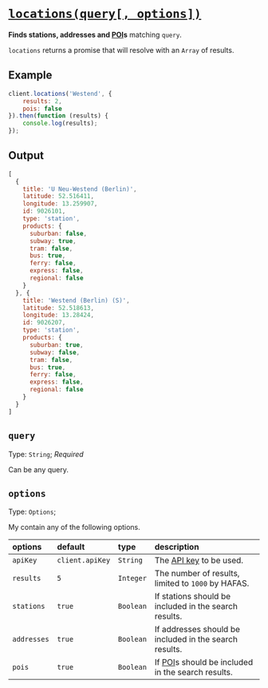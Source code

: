 # [`locations(query[, options])`](../src/Client.js#L64)

**Finds stations, addresses and [POI](https://en.wikipedia.org/wiki/Point_of_interest)s** matching `query`.

`locations` returns a promise that will resolve with an `Array` of results.



## Example

```javascript
client.locations('Westend', {
	results: 2,
	pois: false
}).then(function (results) {
	console.log(results);
});
```


## Output

```javascript
[
  {
    title: 'U Neu-Westend (Berlin)',
    latitude: 52.516411,
    longitude: 13.259907,
    id: 9026101,
    type: 'station',
    products: {
      suburban: false,
      subway: true,
      tram: false,
      bus: true,
      ferry: false,
      express: false,
      regional: false
    }
  }, {
    title: 'Westend (Berlin) (S)',
    latitude: 52.518613,
    longitude: 13.28424,
    id: 9026207,
    type: 'station',
    products: {
      suburban: true,
      subway: false,
      tram: false,
      bus: true,
      ferry: false,
      express: false,
      regional: false
    }
  }
]
```



## `query`

Type: `String`; *Required*

Can be any query.



## `options`

Type: `Options`;

My contain any of the following options.

| options | default | type | description |
|:----------|:----|:-----|:------------|
| `apiKey` | `client.apiKey` | `String` | The [API key](http://www.vbb.de/de/article/webservices/schnittstellen-fuer-webentwickler/5070.html#testserver) to be used. |
| `results` | `5` | `Integer` | The number of results, limited to `1000` by HAFAS. |
| `stations` | `true` | `Boolean` | If stations should be included in the search results. |
| `addresses` | `true` | `Boolean` | If addresses should be included in the search results. |
| `pois` | `true` | `Boolean` | If [POI](https://en.wikipedia.org/wiki/Point_of_interest)s should be included in the search results. |
